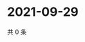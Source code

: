 # 2021-09-29

共 0 条

<!-- BEGIN WEIBO -->
<!-- 最后更新时间 Wed Sep 29 2021 00:21:11 GMT+0800 (China Standard Time) -->

<!-- END WEIBO -->
